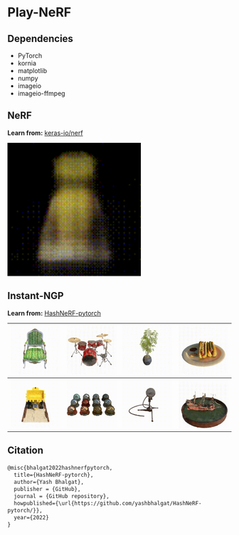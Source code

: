# Play-NeRF

## Dependencies

- PyTorch
- kornia
- matplotlib
- numpy
- imageio
- imageio-ffmpeg

## NeRF

**Learn from:** [keras-io/nerf](https://keras.io/examples/vision/nerf/)

<img src="./assets/nerf_1.gif" style="width:300px" /> 

## Instant-NGP

**Learn from:** [HashNeRF-pytorch](https://github.com/yashbhalgat/HashNeRF-pytorch)

| <img src="./assets/chair.gif" style="width:200px" /> | <img src="./assets/drums.gif" style="width:200px" /> | <img src="./assets/ficus.gif" style="width:200px" /> | <img src="./assets/hotdog.gif" style="width:200px" /> |
| --- | --- | --- | --- |
| <img src="./assets/lego.gif" style="width:200px" /> | <img src="./assets/materials.gif" style="width:200px" /> | <img src="./assets/mic.gif" style="width:200px" /> | <img src="./assets/ship.gif" style="width:200px" /> |

## Citation

```
@misc{bhalgat2022hashnerfpytorch,
  title={HashNeRF-pytorch},
  author={Yash Bhalgat},
  publisher = {GitHub},
  journal = {GitHub repository},
  howpublished={\url{https://github.com/yashbhalgat/HashNeRF-pytorch/}},
  year={2022}
}
```

